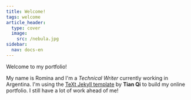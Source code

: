 ```yaml
---
title: Welcome!
tags: welcome
article_header:
  type: cover
  image:
    src: /nebula.jpg
sidebar:
  nav: docs-en
---
```


Welcome to my portfolio!

My name is Romina and I'm a *Technical Writer* currently working in Argentina. I'm using the [TeXt Jekyll template](https://github.com/kitian616/jekyll-TeXt-theme/) by **Tian Qi** to build my online portfolio. I still have a lot of work ahead of me!

<!--more-->
